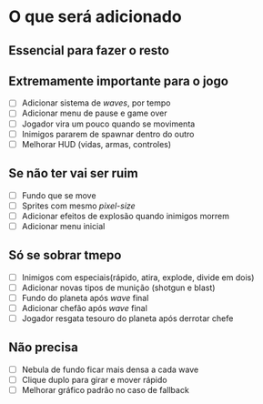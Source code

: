 # O que será adicionado

## Essencial para fazer o resto

## Extremamente importante para o jogo
- [ ] Adicionar sistema de *waves*, por tempo
- [ ] Adicionar menu de pause e game over
- [ ] Jogador vira um pouco quando se movimenta
- [ ] Inimigos pararem de spawnar dentro do outro
- [ ] Melhorar HUD (vidas, armas, controles)

## Se não ter vai ser ruim
- [ ] Fundo que se move
- [ ] Sprites com mesmo *pixel-size*
- [ ] Adicionar efeitos de explosão quando inimigos morrem
- [ ] Adicionar menu inicial

## Só se sobrar tmepo
- [ ] Inimigos com especiais(rápido, atira, explode, divide em dois)
- [ ] Adicionar novas tipos de munição (shotgun e blast)
- [ ] Fundo do planeta após *wave* final
- [ ] Adicionar chefão após *wave* final
- [ ] Jogador resgata tesouro do planeta após derrotar chefe

## Não precisa
- [ ] Nebula de fundo ficar mais densa a cada wave
- [ ] Clique duplo para girar e mover rápido
- [ ] Melhorar gráfico padrão no caso de fallback